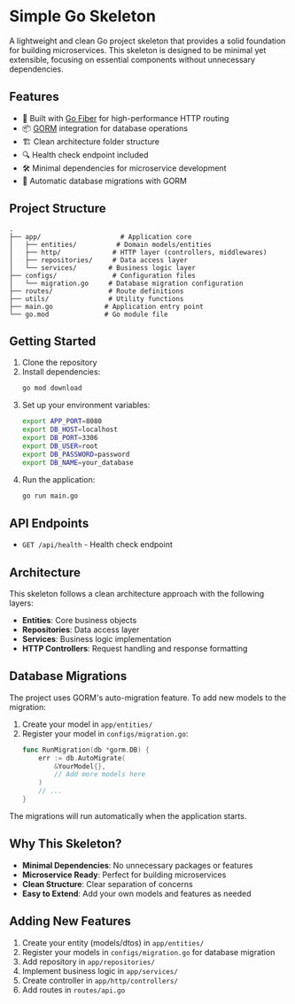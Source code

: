 # Simple Go Skeleton

A lightweight and clean Go project skeleton that provides a solid foundation for building microservices. This skeleton is designed to be minimal yet extensible, focusing on essential components without unnecessary dependencies.

## Features

- 🚀 Built with [Go Fiber](https://gofiber.io/) for high-performance HTTP routing
- 📦 [GORM](https://gorm.io/) integration for database operations
- 🏗️ Clean architecture folder structure
- 🔍 Health check endpoint included
- 🛠️ Minimal dependencies for microservice development
- 📝 Automatic database migrations with GORM

## Project Structure

```
.
├── app/                    # Application core
│   ├── entities/          # Domain models/entities
│   ├── http/             # HTTP layer (controllers, middlewares)
│   ├── repositories/     # Data access layer
│   └── services/        # Business logic layer
├── configs/              # Configuration files
│   └── migration.go     # Database migration configuration
├── routes/              # Route definitions
├── utils/               # Utility functions
├── main.go             # Application entry point
└── go.mod              # Go module file
```

## Getting Started

1. Clone the repository
2. Install dependencies:
   ```bash
   go mod download
   ```
3. Set up your environment variables:
   ```bash
   export APP_PORT=8080
   export DB_HOST=localhost
   export DB_PORT=3306
   export DB_USER=root
   export DB_PASSWORD=password
   export DB_NAME=your_database
   ```
4. Run the application:
   ```bash
   go run main.go
   ```

## API Endpoints

- `GET /api/health` - Health check endpoint

## Architecture

This skeleton follows a clean architecture approach with the following layers:

- **Entities**: Core business objects
- **Repositories**: Data access layer
- **Services**: Business logic implementation
- **HTTP Controllers**: Request handling and response formatting

## Database Migrations

The project uses GORM's auto-migration feature. To add new models to the migration:

1. Create your model in `app/entities/`
2. Register your model in `configs/migration.go`:
   ```go
   func RunMigration(db *gorm.DB) {
       err := db.AutoMigrate(
           &YourModel{},
           // Add more models here
       )
       // ...
   }
   ```

The migrations will run automatically when the application starts.

## Why This Skeleton?

- **Minimal Dependencies**: No unnecessary packages or features
- **Microservice Ready**: Perfect for building microservices
- **Clean Structure**: Clear separation of concerns
- **Easy to Extend**: Add your own models and features as needed

## Adding New Features

1. Create your entity (models/dtos) in `app/entities/`
2. Register your models in `configs/migration.go` for database migration
3. Add repository in `app/repositories/`
4. Implement business logic in `app/services/`
5. Create controller in `app/http/controllers/`
6. Add routes in `routes/api.go`